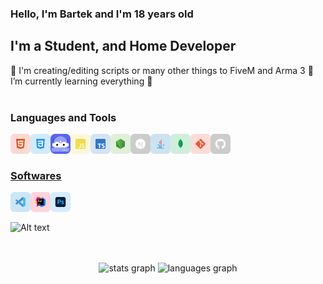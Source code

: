 ### Hello, I'm Bartek and I'm 18 years old 

## I'm a Student, and Home Developer

🌱 I'm creating/editing scripts or many other things to FiveM and Arma 3
🌱 I’m currently learning everything 🤣
<br/>
<br/>

### Languages and Tools
<div>
  <a href="https://www.w3schools.com/html/" target="_blank"> <img class="icon" align="left" alt="GitHub" width="32px" src="./src/icons/html.svg" />
  <a href="https://www.w3schools.com/css/" target="_blank"> <img class="icon" align="left" alt="GitHub" width="32px" src="./src/icons/css.svg" />
  <a href="https://discord.js.org/" target="_blank"> <img class="icon" align="left" alt="GitHub" width="32px" src="./src/icons/DiscordBots.svg" />
  <a href="https://developer.mozilla.org/en-US/docs/Web/JavaScript" target="_blank"><img class="icon" align="left" alt="Javascript" width="32px" src="./src/icons/javascript.svg" />
  <a href="https://www.typescriptlang.org/" target="_blank"><img class="icon" align="left" alt="Javascript" width="32px" src="./src/icons/typescript.svg" />
  <a href="https://nodejs.org/" target="_blank"><img class="icon" align="left" alt="Node.js" width="32px" src="./src/icons/nodejs.svg" />
  <a href="https://nextjs.org/" target="_blank"> <img class="icon" align="left" alt="Next.js" width="32px" src="./src/icons/nextjs.svg" />
  <a href="https://www.java.com/" target="_blank"> <img class="icon" align="left" alt="Java" width="32px" src="./src/icons/java.svg"/>
  <a href="https://www.mongodb.com/" target="_blank"> <img class="icon" align="left" alt="MongoDB" width="32px" src="./src/icons/mongodb.svg" />
  <a href="https://git-scm.com/" target="_blank"> <img class="icon" align="left" alt="git" width="32px" src="./src/icons/git.svg"/>
  <a href="https://github.com/" target="_blank"> <img class="icon" align="left" alt="GitHub" width="32px" src="./src/icons/github.svg" />
</div>

<br />
<br />

### Softwares

<div>
  <a href="https://code.visualstudio.com/" target="_blank"><img class="icon" align="left" alt="Visual Studio Code" width="32px" src="./src/icons/vscode.svg" />
  <a href="https://www.jetbrains.com/idea/" target="_blank"> <img class="icon" align="left" alt="IntelliJ IDEA" width="32px" src="./src/icons/intellij.svg" />
  <a href="https://www.adobe.com/products/photoshop.html" target="_blank"> <img class="icon" align="left" alt="XD" width="32px" src="./src/icons/adobe/photoshop.svg"/> </a>
</div>

<br />
<br />

![Alt text](https://spotify-recently-played-readme.vercel.app/api?user=31lemqiotuovxwgqk3raupilraxu&unique={true|1|on|yes})
    
<br />
<br />
    
 <div align="center">
  <img src="https://github-readme-stats.vercel.app/api?username=S&hide_title=false&hide_rank=false&show_icons=true&include_all_commits=true&count_private=true&disable_animations=false&theme=dracula&locale=en&hide_border=false&order=1" height="150" alt="stats graph"  />
  <img src="https://github-readme-stats.vercel.app/api/top-langs?username=S&locale=en&hide_title=false&layout=compact&card_width=320&langs_count=5&theme=dracula&hide_border=false&order=2" height="150" alt="languages graph"  />
</div>
    
 <br />
<br />
